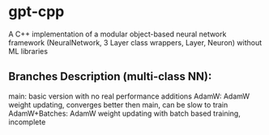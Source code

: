 # gpt-cpp
A C++ implementation of a modular object-based neural network framework (NeuralNetwork, 3 Layer class wrappers, Layer, Neuron) without ML libraries

## Branches Description (multi-class NN):
main: basic version with no real performance additions
AdamW: AdamW weight updating, converges better then main, can be slow to train
AdamW+Batches: AdamW weight updating with batch based training, incomplete
